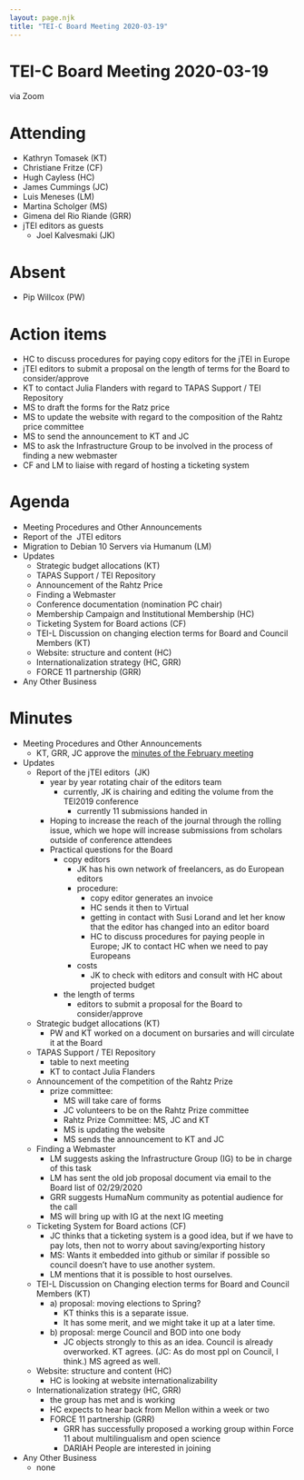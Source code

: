 ```yaml
---
layout: page.njk
title: "TEI-C Board Meeting 2020-03-19"
---
```

# TEI-C Board Meeting 2020-03-19
via Zoom


Attending
=========


* Kathryn Tomasek (KT)
* Christiane Fritze (CF)
* Hugh Cayless (HC)
* James Cummings (JC)
* Luis Meneses (LM)
* Martina Scholger (MS)
* Gimena del Rio Riande (GRR)
* jTEI editors as guests
	+ Joel Kalvesmaki (JK)


Absent
======


* Pip Willcox (PW)


Action items
============


* HC to discuss procedures for paying copy editors for the jTEI in Europe
* jTEI editors to submit a proposal on the length of terms for the Board to consider/approve
* KT to contact Julia Flanders with regard to TAPAS Support / TEI Repository
* MS to draft the forms for the Ratz price
* MS to update the website with regard to the composition of the Rahtz price committee
* MS to send the announcement to KT and JC
* MS to ask the Infrastructure Group to be involved in the process of finding a new webmaster
* CF and LM to liaise with regard of hosting a ticketing system


Agenda
======


* Meeting Procedures and Other Announcements
* Report of the  JTEI editors
* Migration to Debian 10 Servers via Humanum (LM)
* Updates
	+ Strategic budget allocations (KT)
	+ TAPAS Support / TEI Repository
	+ Announcement of the Rahtz Price
	+ Finding a Webmaster
	+ Conference documentation (nomination PC chair)
	+ Membership Campaign and Institutional Membership (HC)
	+ Ticketing System for Board actions (CF)
	+ TEI\-L Discussion on changing election terms for Board and Council Members (KT)
	+ Website: structure and content (HC)
	+ Internationalization strategy (HC, GRR)
	+ FORCE 11 partnership (GRR)
* Any Other Business


Minutes
=======


* Meeting Procedures and Other Announcements
	+ KT, GRR, JC approve the [minutes of the February meeting](https://tei-c.org/board/tei-c-board-meeting-2020-02-20/)
* Updates
	+ Report of the jTEI editors  (JK)
		- year by year rotating chair of the editors team
			* currently, JK is chairing and editing the volume from the TEI2019 conference
				+ currently 11 submissions handed in
		- Hoping to increase the reach of the journal through the rolling issue, which we hope will increase submissions from scholars outside of conference attendees
		- Practical questions for the Board
			* copy editors
				+ JK has his own network of freelancers, as do European editors
				+ procedure: 
					- copy editor generates an invoice
					- HC sends it then to Virtual
					- getting in contact with Susi Lorand and let her know that the editor has changed into an editor board
					- HC to discuss procedures for paying people in Europe; JK to contact HC when we need to pay Europeans
				+ costs
					- JK to check with editors and consult with HC about projected budget
			* the length of terms
				+ editors to submit a proposal for the Board to consider/approve
	+ Strategic budget allocations (KT)
		- PW and KT worked on a document on bursaries and will circulate it at the Board
	+ TAPAS Support / TEI Repository
		- table to next meeting
		- KT to contact Julia Flanders
	+ Announcement of the competition of the Rahtz Prize
		- prize committee:
			* MS will take care of forms
			* JC volunteers to be on the Rahtz Prize committee
			* Rahtz Prize Committee: MS, JC and KT
			* MS is updating the website
			* MS sends the announcement to KT and JC
	+ Finding a Webmaster
		- LM suggests asking the Infrastructure Group (IG) to be in charge of this task
		- LM has sent the old job proposal document via email to the Board list of 02/29/2020
		- GRR suggests HumaNum community as potential audience for the call
		- MS will bring up with IG at the next IG meeting
	+ Ticketing System for Board actions (CF)
		- JC thinks that a ticketing system is a good idea, but if we have to pay lots, then not to worry about saving/exporting history
		- MS: Wants it embedded into github or similar if possible so council doesn’t have to use another system.
		- LM mentions that it is possible to host ourselves.
	+ TEI\-L Discussion on Changing election terms for Board and Council Members (KT)
		- a) proposal: moving elections to Spring?
			* KT thinks this is a separate issue.
			* It has some merit, and we might take it up at a later time.
		- b) proposal: merge Council and BOD into one body 
			* JC objects strongly to this as an idea. Council is already overworked. KT agrees. (JC: As do most ppl on Council, I think.) MS agreed as well.
	+ Website: structure and content (HC)
		- HC is looking at website internationalizability
	+ Internationalization strategy (HC, GRR)
		- the group has met and is working
		- HC expects to hear back from Mellon within a week or two
		- FORCE 11 partnership (GRR)
			* GRR has successfully proposed a working group within Force 11 about multilingualism and open science
			* DARIAH People are interested in joining
* Any Other Business
	+ none


 
